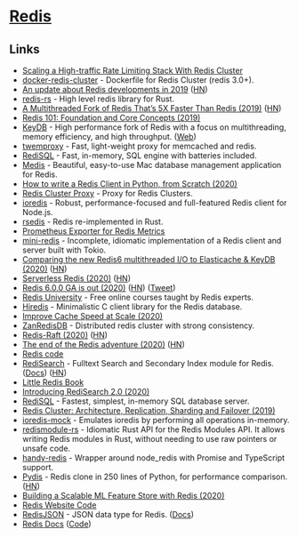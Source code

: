 # [Redis](https://redis.io/)

## Links

- [Scaling a High-traffic Rate Limiting Stack With Redis Cluster](https://brandur.org/redis-cluster)
- [docker-redis-cluster](https://github.com/Grokzen/docker-redis-cluster) - Dockerfile for Redis Cluster (redis 3.0+).
- [An update about Redis developments in 2019](http://antirez.com/news/126) ([HN](https://news.ycombinator.com/item?id=19227070))
- [redis-rs](https://github.com/mitsuhiko/redis-rs) - High level redis library for Rust.
- [A Multithreaded Fork of Redis That’s 5X Faster Than Redis (2019)](https://docs.keydb.dev/blog/2019/10/07/blog-post/) ([HN](https://news.ycombinator.com/item?id=21182627))
- [Redis 101: Foundation and Core Concepts (2019)](https://dev.to/mohammadhasham/redis-101-foundation-and-core-concepts-1cg6)
- [KeyDB](https://github.com/JohnSully/KeyDB) - High performance fork of Redis with a focus on multithreading, memory efficiency, and high throughput. ([Web](https://keydb.dev/index.html))
- [twemproxy](https://github.com/twitter/twemproxy) - Fast, light-weight proxy for memcached and redis.
- [RediSQL](https://github.com/RedBeardLab/rediSQL) - Fast, in-memory, SQL engine with batteries included.
- [Medis](https://github.com/luin/medis) - Beautiful, easy-to-use Mac database management application for Redis.
- [How to write a Redis Client in Python, from Scratch (2020)](https://www.youtube.com/watch?v=C5KkQUKhc_4)
- [Redis Cluster Proxy](https://github.com/artix75/redis-cluster-proxy) - Proxy for Redis Clusters.
- [ioredis](https://github.com/luin/ioredis) - Robust, performance-focused and full-featured Redis client for Node.js.
- [rsedis](https://github.com/seppo0010/rsedis) - Redis re-implemented in Rust.
- [Prometheus Exporter for Redis Metrics](https://github.com/oliver006/redis_exporter)
- [mini-redis](https://github.com/tokio-rs/mini-redis) - Incomplete, idiomatic implementation of a Redis client and server built with Tokio.
- [Comparing the new Redis6 multithreaded I/O to Elasticache & KeyDB (2020)](https://docs.keydb.dev/blog/2020/04/15/blog-post/) ([HN](https://news.ycombinator.com/item?id=22879347))
- [Serverless Redis (2020)](https://medium.com/lambda-store/serverless-redis-is-here-34c2fa335f24) ([HN](https://news.ycombinator.com/item?id=22957091))
- [Redis 6.0.0 GA is out (2020)](http://antirez.com/news/132) ([HN](https://news.ycombinator.com/item?id=23030685)) ([Tweet](https://twitter.com/antirez/status/1255856794712367105))
- [Redis University](https://university.redislabs.com/) - Free online courses taught by Redis experts.
- [Hiredis](https://github.com/redis/hiredis) - Minimalistic C client library for the Redis database.
- [Improve Cache Speed at Scale (2020)](https://www.youtube.com/watch?v=mPg20ykAFU4)
- [ZanRedisDB](https://github.com/youzan/ZanRedisDB) - Distributed redis cluster with strong consistency.
- [Redis-Raft (2020)](https://jepsen.io/analyses/redis-raft-1b3fbf6) ([HN](https://news.ycombinator.com/item?id=23615790))
- [The end of the Redis adventure (2020)](http://antirez.com/news/133) ([HN](https://news.ycombinator.com/item?id=23689549))
- [Redis code](https://github.com/redis-io/redis)
- [RediSearch](https://github.com/RediSearch/RediSearch/) - Fulltext Search and Secondary Index module for Redis. ([Docs](https://oss.redislabs.com/redisearch/)) ([HN](https://news.ycombinator.com/item?id=23777460))
- [Little Redis Book](https://github.com/karlseguin/the-little-redis-book/blob/master/en/redis.md)
- [Introducing RediSearch 2.0 (2020)](https://redislabs.com/blog/introducing-redisearch-2-0/)
- [RediSQL](https://redisql.com/) - Fastest, simplest, in-memory SQL database server.
- [Redis Cluster: Architecture, Replication, Sharding and Failover (2019)](https://medium.com/opstree-technology/redis-cluster-architecture-replication-sharding-and-failover-86871e783ac0)
- [ioredis-mock](https://github.com/stipsan/ioredis-mock) - Emulates ioredis by performing all operations in-memory.
- [redismodule-rs](https://github.com/RedisLabsModules/redismodule-rs) - Idiomatic Rust API for the Redis Modules API. It allows writing Redis modules in Rust, without needing to use raw pointers or unsafe code.
- [handy-redis](https://github.com/mmkal/handy-redis) - Wrapper around node_redis with Promise and TypeScript support.
- [Pydis](https://github.com/boramalper/pydis) - Redis clone in 250 lines of Python, for performance comparison. ([HN](https://news.ycombinator.com/item?id=25100218))
- [Building a Scalable ML Feature Store with Redis (2020)](https://doordash.engineering/2020/11/19/building-a-gigascale-ml-feature-store-with-redis/)
- [Redis Website Code](https://github.com/redis/redis-io)
- [RedisJSON](https://github.com/RedisJSON/RedisJSON) - JSON data type for Redis. ([Docs](https://oss.redislabs.com/redisjson/))
- [Redis Docs](https://redis.io/documentation) ([Code](https://github.com/redis/redis-doc))
